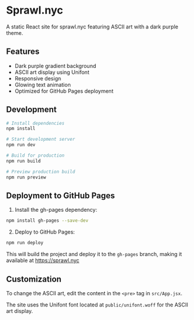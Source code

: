 # Sprawl.nyc

A static React site for sprawl.nyc featuring ASCII art with a dark purple theme.

## Features

- Dark purple gradient background
- ASCII art display using Unifont
- Responsive design
- Glowing text animation
- Optimized for GitHub Pages deployment

## Development

```bash
# Install dependencies
npm install

# Start development server
npm run dev

# Build for production
npm run build

# Preview production build
npm run preview
```

## Deployment to GitHub Pages

1. Install the gh-pages dependency:
```bash
npm install gh-pages --save-dev
```

2. Deploy to GitHub Pages:
```bash
npm run deploy
```

This will build the project and deploy it to the `gh-pages` branch, making it available at https://sprawl.nyc

## Customization

To change the ASCII art, edit the content in the `<pre>` tag in `src/App.jsx`.

The site uses the Unifont font located at `public/unifont.woff` for the ASCII art display.
